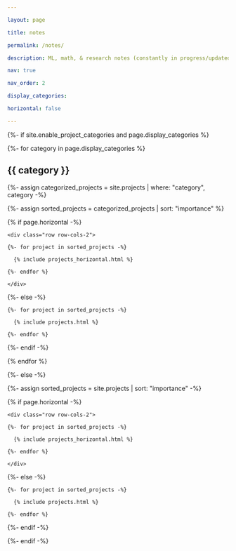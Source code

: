 ```yaml
---

layout: page

title: notes

permalink: /notes/

description: ML, math, & research notes (constantly in progress/updated)

nav: true

nav_order: 2

display_categories: 

horizontal: false

---
```



<!-- pages/projects.md -->

<div class="projects">

{%- if site.enable_project_categories and page.display_categories %}

  <!-- Display categorized projects -->

  {%- for category in page.display_categories %}

  <h2 class="category">{{ category }}</h2>

  {%- assign categorized_projects = site.projects | where: "category", category -%}

  {%- assign sorted_projects = categorized_projects | sort: "importance" %}

  <!-- Generate cards for each project -->

  {% if page.horizontal -%}

  <div class="container">

    <div class="row row-cols-2">

    {%- for project in sorted_projects -%}

      {% include projects_horizontal.html %}

    {%- endfor %}

    </div>

  </div>

  {%- else -%}

  <div class="grid">

    {%- for project in sorted_projects -%}

      {% include projects.html %}

    {%- endfor %}

  </div>

  {%- endif -%}

  {% endfor %}


{%- else -%}

<!-- Display projects without categories -->

  {%- assign sorted_projects = site.projects | sort: "importance" -%}

  <!-- Generate cards for each project -->

  {% if page.horizontal -%}

  <div class="container">

    <div class="row row-cols-2">

    {%- for project in sorted_projects -%}

      {% include projects_horizontal.html %}

    {%- endfor %}

    </div>

  </div>

  {%- else -%}

  <div class="grid">

    {%- for project in sorted_projects -%}

      {% include projects.html %}

    {%- endfor %}

  </div>

  {%- endif -%}

{%- endif -%}

</div>

